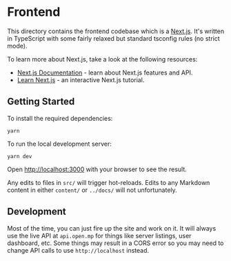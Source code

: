 # Frontend

This directory contains the frontend codebase which is a [Next.js](https://nextjs.org/). It's written in TypeScript with some fairly relaxed but standard tsconfig rules (no strict mode).

To learn more about Next.js, take a look at the following resources:

- [Next.js Documentation](https://nextjs.org/docs) - learn about Next.js features and API.
- [Learn Next.js](https://nextjs.org/learn) - an interactive Next.js tutorial.

## Getting Started

To install the required dependencies:

```
yarn
```

To run the local development server:

```
yarn dev
```

Open [http://localhost:3000](http://localhost:3000) with your browser to see the result.

Any edits to files in `src/` will trigger hot-reloads. Edits to any Markdown content in either `content/` or `../docs/` will not unfortunately.

## Development

Most of the time, you can just fire up the site and work on it. It will always use the live API at `api.open.mp` for things like server listings, user dashboard, etc. Some things may result in a CORS error so you may need to change API calls to use `http://localhost` instead.

